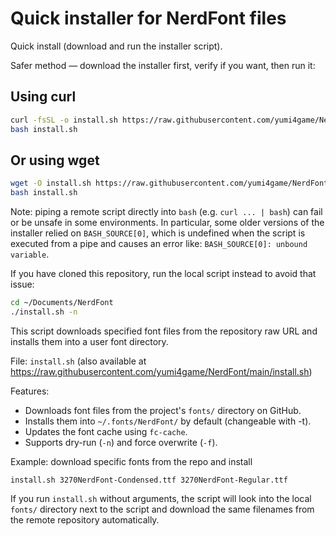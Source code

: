 # Quick installer for NerdFont files

Quick install (download and run the installer script).

Safer method — download the installer first, verify if you want, then run it:

## Using curl
```bash
curl -fsSL -o install.sh https://raw.githubusercontent.com/yumi4game/NerdFont/main/install.sh
bash install.sh
```

## Or using wget
```bash
wget -O install.sh https://raw.githubusercontent.com/yumi4game/NerdFont/main/install.sh
bash install.sh
```

Note: piping a remote script directly into `bash` (e.g. `curl ... | bash`) can fail or be unsafe
in some environments. In particular, some older versions of the installer relied on
`BASH_SOURCE[0]`, which is undefined when the script is executed from a pipe and causes an error
like: `BASH_SOURCE[0]: unbound variable`.

If you have cloned this repository, run the local script instead to avoid that issue:

```bash
cd ~/Documents/NerdFont
./install.sh -n
```

This script downloads specified font files from the repository raw URL and installs them into a user font directory.

File: `install.sh` (also available at https://raw.githubusercontent.com/yumi4game/NerdFont/main/install.sh)

Features:
- Downloads font files from the project's `fonts/` directory on GitHub.
- Installs them into `~/.fonts/NerdFont/` by default (changeable with -t).
- Updates the font cache using `fc-cache`.
- Supports dry-run (`-n`) and force overwrite (`-f`).

Example: download specific fonts from the repo and install

```
install.sh 3270NerdFont-Condensed.ttf 3270NerdFont-Regular.ttf
```

If you run `install.sh` without arguments, the script will look into the local `fonts/` directory
next to the script and download the same filenames from the remote repository automatically.

